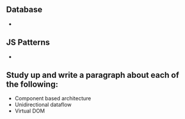 ## Database
* 


## JS Patterns
* 


## Study up and write a paragraph about each of the following: 
* Component based architecture
* Unidirectional dataflow
* Virtual DOM 
